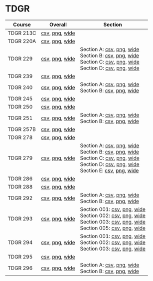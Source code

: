 # TDGR

| Course | Overall | Section |
| ------ | ------- | ------- |
| TDGR 213C | [csv](https://github.com/UCSD-Historical-Enrollment-Data/2024Spring/blob/main/overall/TDGR%20213C.csv), [png](https://raw.githubusercontent.com/UCSD-Historical-Enrollment-Data/2024Spring/main/plot_overall/TDGR%20213C.png), [wide](https://raw.githubusercontent.com/UCSD-Historical-Enrollment-Data/2024Spring/main/plot_overall_wide/TDGR%20213C.png) |  |
| TDGR 220A | [csv](https://github.com/UCSD-Historical-Enrollment-Data/2024Spring/blob/main/overall/TDGR%20220A.csv), [png](https://raw.githubusercontent.com/UCSD-Historical-Enrollment-Data/2024Spring/main/plot_overall/TDGR%20220A.png), [wide](https://raw.githubusercontent.com/UCSD-Historical-Enrollment-Data/2024Spring/main/plot_overall_wide/TDGR%20220A.png) |  |
| TDGR 229 | [csv](https://github.com/UCSD-Historical-Enrollment-Data/2024Spring/blob/main/overall/TDGR%20229.csv), [png](https://raw.githubusercontent.com/UCSD-Historical-Enrollment-Data/2024Spring/main/plot_overall/TDGR%20229.png), [wide](https://raw.githubusercontent.com/UCSD-Historical-Enrollment-Data/2024Spring/main/plot_overall_wide/TDGR%20229.png) | Section A: [csv](https://github.com/UCSD-Historical-Enrollment-Data/2024Spring/blob/main/section/TDGR%20229_A.csv), [png](https://raw.githubusercontent.com/UCSD-Historical-Enrollment-Data/2024Spring/main/plot_section/TDGR%20229_A.png), [wide](https://raw.githubusercontent.com/UCSD-Historical-Enrollment-Data/2024Spring/main/plot_section_wide/TDGR%20229_A.png)<br>Section B: [csv](https://github.com/UCSD-Historical-Enrollment-Data/2024Spring/blob/main/section/TDGR%20229_B.csv), [png](https://raw.githubusercontent.com/UCSD-Historical-Enrollment-Data/2024Spring/main/plot_section/TDGR%20229_B.png), [wide](https://raw.githubusercontent.com/UCSD-Historical-Enrollment-Data/2024Spring/main/plot_section_wide/TDGR%20229_B.png)<br>Section C: [csv](https://github.com/UCSD-Historical-Enrollment-Data/2024Spring/blob/main/section/TDGR%20229_C.csv), [png](https://raw.githubusercontent.com/UCSD-Historical-Enrollment-Data/2024Spring/main/plot_section/TDGR%20229_C.png), [wide](https://raw.githubusercontent.com/UCSD-Historical-Enrollment-Data/2024Spring/main/plot_section_wide/TDGR%20229_C.png)<br>Section D: [csv](https://github.com/UCSD-Historical-Enrollment-Data/2024Spring/blob/main/section/TDGR%20229_D.csv), [png](https://raw.githubusercontent.com/UCSD-Historical-Enrollment-Data/2024Spring/main/plot_section/TDGR%20229_D.png), [wide](https://raw.githubusercontent.com/UCSD-Historical-Enrollment-Data/2024Spring/main/plot_section_wide/TDGR%20229_D.png) |
| TDGR 239 | [csv](https://github.com/UCSD-Historical-Enrollment-Data/2024Spring/blob/main/overall/TDGR%20239.csv), [png](https://raw.githubusercontent.com/UCSD-Historical-Enrollment-Data/2024Spring/main/plot_overall/TDGR%20239.png), [wide](https://raw.githubusercontent.com/UCSD-Historical-Enrollment-Data/2024Spring/main/plot_overall_wide/TDGR%20239.png) |  |
| TDGR 240 | [csv](https://github.com/UCSD-Historical-Enrollment-Data/2024Spring/blob/main/overall/TDGR%20240.csv), [png](https://raw.githubusercontent.com/UCSD-Historical-Enrollment-Data/2024Spring/main/plot_overall/TDGR%20240.png), [wide](https://raw.githubusercontent.com/UCSD-Historical-Enrollment-Data/2024Spring/main/plot_overall_wide/TDGR%20240.png) | Section A: [csv](https://github.com/UCSD-Historical-Enrollment-Data/2024Spring/blob/main/section/TDGR%20240_A.csv), [png](https://raw.githubusercontent.com/UCSD-Historical-Enrollment-Data/2024Spring/main/plot_section/TDGR%20240_A.png), [wide](https://raw.githubusercontent.com/UCSD-Historical-Enrollment-Data/2024Spring/main/plot_section_wide/TDGR%20240_A.png)<br>Section B: [csv](https://github.com/UCSD-Historical-Enrollment-Data/2024Spring/blob/main/section/TDGR%20240_B.csv), [png](https://raw.githubusercontent.com/UCSD-Historical-Enrollment-Data/2024Spring/main/plot_section/TDGR%20240_B.png), [wide](https://raw.githubusercontent.com/UCSD-Historical-Enrollment-Data/2024Spring/main/plot_section_wide/TDGR%20240_B.png) |
| TDGR 245 | [csv](https://github.com/UCSD-Historical-Enrollment-Data/2024Spring/blob/main/overall/TDGR%20245.csv), [png](https://raw.githubusercontent.com/UCSD-Historical-Enrollment-Data/2024Spring/main/plot_overall/TDGR%20245.png), [wide](https://raw.githubusercontent.com/UCSD-Historical-Enrollment-Data/2024Spring/main/plot_overall_wide/TDGR%20245.png) |  |
| TDGR 250 | [csv](https://github.com/UCSD-Historical-Enrollment-Data/2024Spring/blob/main/overall/TDGR%20250.csv), [png](https://raw.githubusercontent.com/UCSD-Historical-Enrollment-Data/2024Spring/main/plot_overall/TDGR%20250.png), [wide](https://raw.githubusercontent.com/UCSD-Historical-Enrollment-Data/2024Spring/main/plot_overall_wide/TDGR%20250.png) |  |
| TDGR 251 | [csv](https://github.com/UCSD-Historical-Enrollment-Data/2024Spring/blob/main/overall/TDGR%20251.csv), [png](https://raw.githubusercontent.com/UCSD-Historical-Enrollment-Data/2024Spring/main/plot_overall/TDGR%20251.png), [wide](https://raw.githubusercontent.com/UCSD-Historical-Enrollment-Data/2024Spring/main/plot_overall_wide/TDGR%20251.png) | Section A: [csv](https://github.com/UCSD-Historical-Enrollment-Data/2024Spring/blob/main/section/TDGR%20251_A.csv), [png](https://raw.githubusercontent.com/UCSD-Historical-Enrollment-Data/2024Spring/main/plot_section/TDGR%20251_A.png), [wide](https://raw.githubusercontent.com/UCSD-Historical-Enrollment-Data/2024Spring/main/plot_section_wide/TDGR%20251_A.png)<br>Section B: [csv](https://github.com/UCSD-Historical-Enrollment-Data/2024Spring/blob/main/section/TDGR%20251_B.csv), [png](https://raw.githubusercontent.com/UCSD-Historical-Enrollment-Data/2024Spring/main/plot_section/TDGR%20251_B.png), [wide](https://raw.githubusercontent.com/UCSD-Historical-Enrollment-Data/2024Spring/main/plot_section_wide/TDGR%20251_B.png) |
| TDGR 257B | [csv](https://github.com/UCSD-Historical-Enrollment-Data/2024Spring/blob/main/overall/TDGR%20257B.csv), [png](https://raw.githubusercontent.com/UCSD-Historical-Enrollment-Data/2024Spring/main/plot_overall/TDGR%20257B.png), [wide](https://raw.githubusercontent.com/UCSD-Historical-Enrollment-Data/2024Spring/main/plot_overall_wide/TDGR%20257B.png) |  |
| TDGR 278 | [csv](https://github.com/UCSD-Historical-Enrollment-Data/2024Spring/blob/main/overall/TDGR%20278.csv), [png](https://raw.githubusercontent.com/UCSD-Historical-Enrollment-Data/2024Spring/main/plot_overall/TDGR%20278.png), [wide](https://raw.githubusercontent.com/UCSD-Historical-Enrollment-Data/2024Spring/main/plot_overall_wide/TDGR%20278.png) |  |
| TDGR 279 | [csv](https://github.com/UCSD-Historical-Enrollment-Data/2024Spring/blob/main/overall/TDGR%20279.csv), [png](https://raw.githubusercontent.com/UCSD-Historical-Enrollment-Data/2024Spring/main/plot_overall/TDGR%20279.png), [wide](https://raw.githubusercontent.com/UCSD-Historical-Enrollment-Data/2024Spring/main/plot_overall_wide/TDGR%20279.png) | Section A: [csv](https://github.com/UCSD-Historical-Enrollment-Data/2024Spring/blob/main/section/TDGR%20279_A.csv), [png](https://raw.githubusercontent.com/UCSD-Historical-Enrollment-Data/2024Spring/main/plot_section/TDGR%20279_A.png), [wide](https://raw.githubusercontent.com/UCSD-Historical-Enrollment-Data/2024Spring/main/plot_section_wide/TDGR%20279_A.png)<br>Section B: [csv](https://github.com/UCSD-Historical-Enrollment-Data/2024Spring/blob/main/section/TDGR%20279_B.csv), [png](https://raw.githubusercontent.com/UCSD-Historical-Enrollment-Data/2024Spring/main/plot_section/TDGR%20279_B.png), [wide](https://raw.githubusercontent.com/UCSD-Historical-Enrollment-Data/2024Spring/main/plot_section_wide/TDGR%20279_B.png)<br>Section C: [csv](https://github.com/UCSD-Historical-Enrollment-Data/2024Spring/blob/main/section/TDGR%20279_C.csv), [png](https://raw.githubusercontent.com/UCSD-Historical-Enrollment-Data/2024Spring/main/plot_section/TDGR%20279_C.png), [wide](https://raw.githubusercontent.com/UCSD-Historical-Enrollment-Data/2024Spring/main/plot_section_wide/TDGR%20279_C.png)<br>Section D: [csv](https://github.com/UCSD-Historical-Enrollment-Data/2024Spring/blob/main/section/TDGR%20279_D.csv), [png](https://raw.githubusercontent.com/UCSD-Historical-Enrollment-Data/2024Spring/main/plot_section/TDGR%20279_D.png), [wide](https://raw.githubusercontent.com/UCSD-Historical-Enrollment-Data/2024Spring/main/plot_section_wide/TDGR%20279_D.png)<br>Section E: [csv](https://github.com/UCSD-Historical-Enrollment-Data/2024Spring/blob/main/section/TDGR%20279_E.csv), [png](https://raw.githubusercontent.com/UCSD-Historical-Enrollment-Data/2024Spring/main/plot_section/TDGR%20279_E.png), [wide](https://raw.githubusercontent.com/UCSD-Historical-Enrollment-Data/2024Spring/main/plot_section_wide/TDGR%20279_E.png) |
| TDGR 286 | [csv](https://github.com/UCSD-Historical-Enrollment-Data/2024Spring/blob/main/overall/TDGR%20286.csv), [png](https://raw.githubusercontent.com/UCSD-Historical-Enrollment-Data/2024Spring/main/plot_overall/TDGR%20286.png), [wide](https://raw.githubusercontent.com/UCSD-Historical-Enrollment-Data/2024Spring/main/plot_overall_wide/TDGR%20286.png) |  |
| TDGR 288 | [csv](https://github.com/UCSD-Historical-Enrollment-Data/2024Spring/blob/main/overall/TDGR%20288.csv), [png](https://raw.githubusercontent.com/UCSD-Historical-Enrollment-Data/2024Spring/main/plot_overall/TDGR%20288.png), [wide](https://raw.githubusercontent.com/UCSD-Historical-Enrollment-Data/2024Spring/main/plot_overall_wide/TDGR%20288.png) |  |
| TDGR 292 | [csv](https://github.com/UCSD-Historical-Enrollment-Data/2024Spring/blob/main/overall/TDGR%20292.csv), [png](https://raw.githubusercontent.com/UCSD-Historical-Enrollment-Data/2024Spring/main/plot_overall/TDGR%20292.png), [wide](https://raw.githubusercontent.com/UCSD-Historical-Enrollment-Data/2024Spring/main/plot_overall_wide/TDGR%20292.png) | Section A: [csv](https://github.com/UCSD-Historical-Enrollment-Data/2024Spring/blob/main/section/TDGR%20292_A.csv), [png](https://raw.githubusercontent.com/UCSD-Historical-Enrollment-Data/2024Spring/main/plot_section/TDGR%20292_A.png), [wide](https://raw.githubusercontent.com/UCSD-Historical-Enrollment-Data/2024Spring/main/plot_section_wide/TDGR%20292_A.png)<br>Section B: [csv](https://github.com/UCSD-Historical-Enrollment-Data/2024Spring/blob/main/section/TDGR%20292_B.csv), [png](https://raw.githubusercontent.com/UCSD-Historical-Enrollment-Data/2024Spring/main/plot_section/TDGR%20292_B.png), [wide](https://raw.githubusercontent.com/UCSD-Historical-Enrollment-Data/2024Spring/main/plot_section_wide/TDGR%20292_B.png) |
| TDGR 293 | [csv](https://github.com/UCSD-Historical-Enrollment-Data/2024Spring/blob/main/overall/TDGR%20293.csv), [png](https://raw.githubusercontent.com/UCSD-Historical-Enrollment-Data/2024Spring/main/plot_overall/TDGR%20293.png), [wide](https://raw.githubusercontent.com/UCSD-Historical-Enrollment-Data/2024Spring/main/plot_overall_wide/TDGR%20293.png) | Section 001: [csv](https://github.com/UCSD-Historical-Enrollment-Data/2024Spring/blob/main/section/TDGR%20293_001.csv), [png](https://raw.githubusercontent.com/UCSD-Historical-Enrollment-Data/2024Spring/main/plot_section/TDGR%20293_001.png), [wide](https://raw.githubusercontent.com/UCSD-Historical-Enrollment-Data/2024Spring/main/plot_section_wide/TDGR%20293_001.png)<br>Section 002: [csv](https://github.com/UCSD-Historical-Enrollment-Data/2024Spring/blob/main/section/TDGR%20293_002.csv), [png](https://raw.githubusercontent.com/UCSD-Historical-Enrollment-Data/2024Spring/main/plot_section/TDGR%20293_002.png), [wide](https://raw.githubusercontent.com/UCSD-Historical-Enrollment-Data/2024Spring/main/plot_section_wide/TDGR%20293_002.png)<br>Section 003: [csv](https://github.com/UCSD-Historical-Enrollment-Data/2024Spring/blob/main/section/TDGR%20293_003.csv), [png](https://raw.githubusercontent.com/UCSD-Historical-Enrollment-Data/2024Spring/main/plot_section/TDGR%20293_003.png), [wide](https://raw.githubusercontent.com/UCSD-Historical-Enrollment-Data/2024Spring/main/plot_section_wide/TDGR%20293_003.png)<br>Section 005: [csv](https://github.com/UCSD-Historical-Enrollment-Data/2024Spring/blob/main/section/TDGR%20293_005.csv), [png](https://raw.githubusercontent.com/UCSD-Historical-Enrollment-Data/2024Spring/main/plot_section/TDGR%20293_005.png), [wide](https://raw.githubusercontent.com/UCSD-Historical-Enrollment-Data/2024Spring/main/plot_section_wide/TDGR%20293_005.png) |
| TDGR 294 | [csv](https://github.com/UCSD-Historical-Enrollment-Data/2024Spring/blob/main/overall/TDGR%20294.csv), [png](https://raw.githubusercontent.com/UCSD-Historical-Enrollment-Data/2024Spring/main/plot_overall/TDGR%20294.png), [wide](https://raw.githubusercontent.com/UCSD-Historical-Enrollment-Data/2024Spring/main/plot_overall_wide/TDGR%20294.png) | Section 001: [csv](https://github.com/UCSD-Historical-Enrollment-Data/2024Spring/blob/main/section/TDGR%20294_001.csv), [png](https://raw.githubusercontent.com/UCSD-Historical-Enrollment-Data/2024Spring/main/plot_section/TDGR%20294_001.png), [wide](https://raw.githubusercontent.com/UCSD-Historical-Enrollment-Data/2024Spring/main/plot_section_wide/TDGR%20294_001.png)<br>Section 002: [csv](https://github.com/UCSD-Historical-Enrollment-Data/2024Spring/blob/main/section/TDGR%20294_002.csv), [png](https://raw.githubusercontent.com/UCSD-Historical-Enrollment-Data/2024Spring/main/plot_section/TDGR%20294_002.png), [wide](https://raw.githubusercontent.com/UCSD-Historical-Enrollment-Data/2024Spring/main/plot_section_wide/TDGR%20294_002.png)<br>Section 003: [csv](https://github.com/UCSD-Historical-Enrollment-Data/2024Spring/blob/main/section/TDGR%20294_003.csv), [png](https://raw.githubusercontent.com/UCSD-Historical-Enrollment-Data/2024Spring/main/plot_section/TDGR%20294_003.png), [wide](https://raw.githubusercontent.com/UCSD-Historical-Enrollment-Data/2024Spring/main/plot_section_wide/TDGR%20294_003.png) |
| TDGR 295 | [csv](https://github.com/UCSD-Historical-Enrollment-Data/2024Spring/blob/main/overall/TDGR%20295.csv), [png](https://raw.githubusercontent.com/UCSD-Historical-Enrollment-Data/2024Spring/main/plot_overall/TDGR%20295.png), [wide](https://raw.githubusercontent.com/UCSD-Historical-Enrollment-Data/2024Spring/main/plot_overall_wide/TDGR%20295.png) |  |
| TDGR 296 | [csv](https://github.com/UCSD-Historical-Enrollment-Data/2024Spring/blob/main/overall/TDGR%20296.csv), [png](https://raw.githubusercontent.com/UCSD-Historical-Enrollment-Data/2024Spring/main/plot_overall/TDGR%20296.png), [wide](https://raw.githubusercontent.com/UCSD-Historical-Enrollment-Data/2024Spring/main/plot_overall_wide/TDGR%20296.png) | Section A: [csv](https://github.com/UCSD-Historical-Enrollment-Data/2024Spring/blob/main/section/TDGR%20296_A.csv), [png](https://raw.githubusercontent.com/UCSD-Historical-Enrollment-Data/2024Spring/main/plot_section/TDGR%20296_A.png), [wide](https://raw.githubusercontent.com/UCSD-Historical-Enrollment-Data/2024Spring/main/plot_section_wide/TDGR%20296_A.png)<br>Section B: [csv](https://github.com/UCSD-Historical-Enrollment-Data/2024Spring/blob/main/section/TDGR%20296_B.csv), [png](https://raw.githubusercontent.com/UCSD-Historical-Enrollment-Data/2024Spring/main/plot_section/TDGR%20296_B.png), [wide](https://raw.githubusercontent.com/UCSD-Historical-Enrollment-Data/2024Spring/main/plot_section_wide/TDGR%20296_B.png) |
